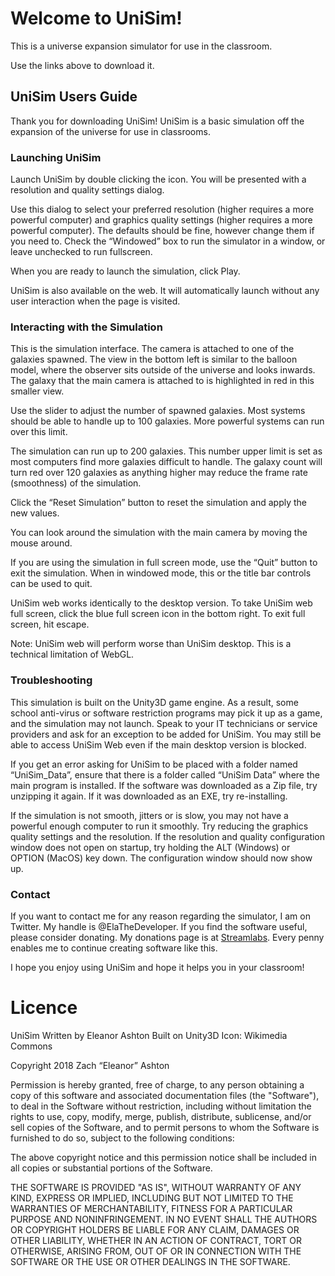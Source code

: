# Welcome to UniSim!

This is a universe expansion simulator for use in the classroom.

Use the links above to download it.


## UniSim Users Guide

Thank you for downloading UniSim! UniSim is a basic simulation off the expansion of the universe for use in classrooms.

### Launching UniSim

Launch UniSim by double clicking the icon. You will be presented with a resolution and quality settings dialog.

Use this dialog to select your preferred resolution (higher requires a more powerful computer) and graphics quality settings (higher requires a more powerful computer). The defaults should be fine, however change them if you need to. Check the “Windowed” box to run the simulator in a window, or leave unchecked to run fullscreen.

When you are ready to launch the simulation, click Play.

UniSim is also available on the web. It will automatically launch without any user interaction when the page is visited.

### Interacting with the Simulation

This is the simulation interface. The camera is attached to one of the galaxies spawned. The view in the bottom left is similar to the balloon model, where the observer sits outside of the universe and looks inwards. The galaxy that the main camera is attached to is highlighted in red in this smaller view.

Use the slider to adjust the number of spawned galaxies. Most systems should be able to handle up to 100 galaxies. More powerful systems can run over this limit.

The simulation can run up to 200 galaxies. This number upper limit is set as most computers find more galaxies difficult to handle. The galaxy count will turn red over 120 galaxies as anything higher may reduce the frame rate (smoothness) of the simulation.

Click the “Reset Simulation” button to reset the simulation and apply the new values.

You can look around the simulation with the main camera by moving the mouse around.

If you are using the simulation in full screen mode, use the “Quit” button to exit the simulation. When in windowed mode, this or the title bar controls can be used to quit.

UniSim web works identically to the desktop version. To take UniSim web full screen, click the blue full screen icon in the bottom right. To exit full screen, hit escape.

Note: UniSim web will perform worse than UniSim desktop. This is a technical limitation of WebGL.

### Troubleshooting

This simulation is built on the Unity3D game engine. As a result, some school anti-virus or software restriction programs may pick it up as a game, and the simulation may not launch. Speak to your IT technicians or service providers and ask for an exception to be added for UniSim. You may still be able to access UniSim Web even if the main desktop version is blocked.

If you get an error asking for UniSim to be placed with a folder named “UniSim_Data”, ensure that there is a folder called “UniSim Data” where the main program is installed. If the software was downloaded as a Zip file, try unzipping it again. If it was downloaded as an EXE, try re-installing.

If the simulation is not smooth, jitters or is slow, you may not have a powerful enough computer to run it smoothly. Try reducing the graphics quality settings and the resolution. If the resolution and quality configuration window does not open on startup, try holding the ALT (Windows) or OPTION (MacOS) key down. The configuration window should now show up.

### Contact

If you want to contact me for any reason regarding the simulator, I am on Twitter. My handle is @ElaTheDeveloper. If you find the software useful, please consider donating. My donations page is at [Streamlabs](https://streamlabs.com/elathedeveloper). Every penny enables me to continue creating software like this.

I hope you enjoy using UniSim and hope it helps you in your classroom!

# Licence
UniSim
Written by Eleanor Ashton
Built on Unity3D
Icon: Wikimedia Commons


Copyright 2018 Zach “Eleanor” Ashton

Permission is hereby granted, free of charge, to any person obtaining a copy of this software and associated documentation files (the "Software"), to deal in the Software without restriction, including without limitation the rights to use, copy, modify, merge, publish, distribute, sublicense, and/or sell copies of the Software, and to permit persons to whom the Software is furnished to do so, subject to the following conditions:

The above copyright notice and this permission notice shall be included in all copies or substantial portions of the Software.

THE SOFTWARE IS PROVIDED "AS IS", WITHOUT WARRANTY OF ANY KIND, EXPRESS OR IMPLIED, INCLUDING BUT NOT LIMITED TO THE WARRANTIES OF MERCHANTABILITY, FITNESS FOR A PARTICULAR PURPOSE AND NONINFRINGEMENT. IN NO EVENT SHALL THE AUTHORS OR COPYRIGHT HOLDERS BE LIABLE FOR ANY CLAIM, DAMAGES OR OTHER LIABILITY, WHETHER IN AN ACTION OF CONTRACT, TORT OR OTHERWISE, ARISING FROM, OUT OF OR IN CONNECTION WITH THE SOFTWARE OR THE USE OR OTHER DEALINGS IN THE SOFTWARE.


